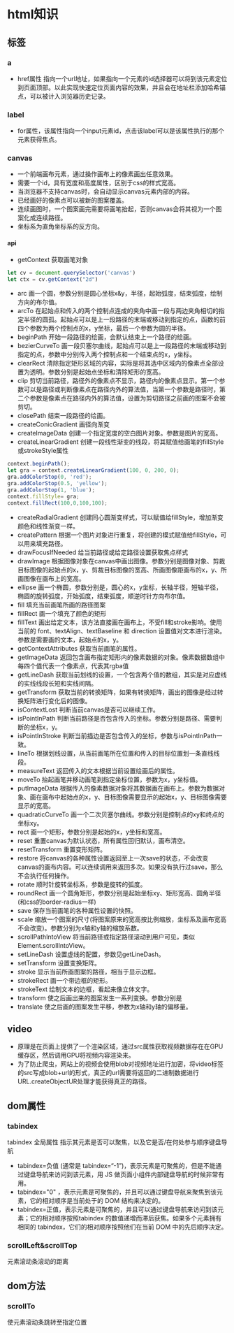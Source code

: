 # html知识
## 标签
### a
- href属性
指向一个url地址，如果指向一个元素的id选择器可以将到该元素定位到页面顶部。以此实现快速定位页面内容的效果，并且会在地址栏添加哈希锚点，可以被计入浏览器历史记录。
### label
- for属性，该属性指向一个input元素id，点击该label可以是该属性执行的那个元素获得焦点。
### canvas
- 一个前端画布元素，通过操作画布上的像素画出任意效果。
- 需要一个id，具有宽度和高度属性，区别于css的样式宽高。
- 当浏览器不支持canvas时，会自动显示canvas元素内部的内容。
- 已经画好的像素点可以被新的图案覆盖。
- 连续画图时，一个图案画完需要将画笔抬起，否则canvas会将其视为一个图案化成连续路径。
- 坐标系为直角坐标系的反方向。
#### api
- getContext 获取画笔对象
```js
let cv = document.querySelector('canvas')
let ctx = cv.getContext("2d")
```
- arc 画一个圆，参数分别是圆心坐标x&y，半径，起始弧度，结束弧度，绘制方向的布尔值。
- arcTo 在起始点和传入的两个控制点连成的夹角中画一段与两边夹角相切的指定半径的圆孤。起始点可以是上一段路径的末端或移动到指定的点，函数的前四个参数为两个控制点的x，y坐标，最后一个参数为圆的半径。
- beginPath 开始一段路径的绘画，会默认结束上一个路径的绘画。
- bezierCurveTo 画一段贝塞尔曲线，起始点可以是上一段路径的末端或移动到指定的点，参数中分别传入两个控制点和一个结束点的x，y坐标。
- clearRect 清除指定矩形区域的内容，实际是将其选中区域内的像素点全部设置为透明。参数分别是起始点坐标和清除矩形的宽高。
- clip 剪切当前路径，路径外的像素点不显示，路径内的像素点显示。第一个参数可以是路径或判断像素点在路径内外的算法值，当第一个参数是路径时，第二个参数是像素点在路径内外的算法值，设置为剪切路径之前画的图案不会被剪切。
- closePath 结束一段路径的绘画。
- createConicGradient 画径向渐变
- createImageData 创建一个指定宽度的空白图片对象。参数是图片的宽高。
- createLinearGradient 创建一段线性渐变的线段，将其赋值给画笔的fillStyle或strokeStyle属性
```js
context.beginPath();
let gra = context.createLinearGradient(100, 0, 200, 0);
gra.addColorStop(0, 'red');
gra.addColorStop(0.5, 'yellow');
gra.addColorStop(1, 'blue');
context.fillStyle= gra;
context.fillRect(100,0,100,100);
```
- createRadialGradient 创建同心圆渐变样式，可以赋值给fillStyle，增加渐变颜色和线性渐变一样。
- createPattern 根据一个图片对象进行重复，将创建的模式赋值给fillStyle，可以用来填充路径。
- drawFocusIfNeeded 给当前路径或给定路径设置获取焦点样式
- drawImage 根据图像对象在canvas中画出图像。参数分别是图像对象、剪裁目标图像的起始点的x，y、剪裁目标图像的宽高、所画图像距画布的x，y、所画图像在画布上的宽高。
- ellipse 画一个椭圆，参数分别是，圆心的x，y坐标，长轴半径，短轴半径，椭圆的旋转弧度，开始弧度，结束弧度，顺逆时针方向布尔值。
- fill 填充当前画笔所画的路径图案
- fillRect 画一个填充了颜色的矩形
- fillText 画出给定文本，该方法直接画在画布上，不受fill和stroke影响。使用当前的 font、textAlign、textBaseline 和 direction 设置值对文本进行渲染。参数是需要画的文本，起始点的x，y。
- getContextAttributes 获取当前画笔的属性。
- getImageData 返回包含画布指定矩形内的像素数据的对象。像素数据数组中每四个值代表一个像素点，代表其rgba值
- getLineDash 获取当前划线的设置，一个包含两个值的数组，其实是对应虚线的实线线段长短和实线间隔。
- getTransform 获取当前的转换矩阵，如果有转换矩阵，画出的图像是经过转换矩阵进行变化后的图像。
- isContextLost 判断当前canvas是否可以继续工作。
- isPointInPath 判断当前路径是否包含传入的坐标。参数分别是路径、需要判断的坐标x，y。
- isPointInStroke 判断当前描边是否包含传入的坐标，参数与isPointInPath一致。
- lineTo 根据划线设置，从当前画笔所在位置和传入的目标位置划一条直线线段。
- measureText 返回传入的文本根据当前设置绘画后的属性。
- moveTo 抬起画笔并移动画笔到指定坐标位置，参数为x，y坐标值。
- putImageData 根据传入的像素数据对象将其数据画在画布上。参数为数据对象、画在画布中起始点的x，y、目标图像需要显示的起始x，y、目标图像需要显示的宽高。
- quadraticCurveTo 画一个二次贝塞尔曲线。参数分别是控制点的xy和终点的坐标xy。
- rect 画一个矩形，参数分别是起始的x，y坐标和宽高。
- reset 重置canvas为默认状态，所有属性回归默认，画布清空。
- resetTransform 重置变形矩阵。
- restore 将canvas的各种属性设置返回至上一次save的状态，不会改变canvas的画布内容。可以连续调用来返回多次。如果没有执行过save，那么不会执行任何操作。
- rotate 顺时针旋转坐标系，参数是旋转的弧度。
- roundRect 画一个圆角矩形，参数分别是起始坐标xy、矩形宽高、圆角半径(和css的border-radius一样)
- save 保存当前画笔的各种属性设置的快照。
- scale 缩放一个图案的尺寸(将图案原来的宽高按比例缩放，坐标系及画布宽高不会改变)。参数分别为x轴和y轴的缩放系数。
- scrollPathIntoView 将当前路径或指定路径滚动到用户可见，类似Element.scrollIntoView。
- setLineDash 设置虚线的配置，参数见getLineDash。
- setTransform 设置变换矩阵。
- stroke 显示当前所画图案的路径，相当于显示边框。
- strokeRect 画一个带边框的矩形。
- strokeText 绘制文本的边框，看起来像立体文字。
- transform 使之后画出来的图案发生一系列变换。参数分别是
- translate 使之后画的图案发生平移，参数为x轴和y轴的偏移量。

## video
- 原理是在页面上提供了一个渲染区域，通过src属性获取视频数据存在在GPU缓存区，然后调用GPU将视频内容渲染来。
- 为了防止爬虫，网站上的视频会使用blob对视频地址进行加密，将video标签的src写成blob+url的形式，真正的url需要将返回的二进制数据进行URL.createObjectUR处理才能获得真正的路径。


## dom属性
### tabindex
tabindex 全局属性 指示其元素是否可以聚焦，以及它是否/在何处参与顺序键盘导航
- tabindex=负值 (通常是 tabindex=“-1”)，表示元素是可聚焦的，但是不能通过键盘导航来访问到该元素，用 JS 做页面小组件内部键盘导航的时候非常有用。
- tabindex="0" ，表示元素是可聚焦的，并且可以通过键盘导航来聚焦到该元素，它的相对顺序是当前处于的 DOM 结构来决定的。
- tabindex=正值，表示元素是可聚焦的，并且可以通过键盘导航来访问到该元素；它的相对顺序按照tabindex 的数值递增而滞后获焦。如果多个元素拥有相同的 tabindex，它们的相对顺序按照他们在当前 DOM 中的先后顺序决定。
### scrollLeft&scrollTop
元素滚动条滚动的距离


## dom方法
### scrollTo
使元素滚动条跳转至指定位置
